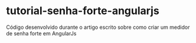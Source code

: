 # tutorial-senha-forte-angularjs
Código desenvolvido durante o artigo escrito sobre como criar um medidor de senha forte em AngularJs
